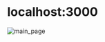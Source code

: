 # localhost:3000
![main_page](https://github.com/98Woonho/react-practice/assets/145889732/376dcc93-9e84-433a-acd6-dfc169cbf06e)
